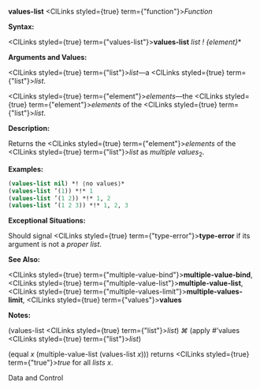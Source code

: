 **values-list** <ClLinks styled={true} term={"function"}><i>Function</i></ClLinks> 



**Syntax:** 



<ClLinks styled={true} term={"values-list"}><b>values-list</b></ClLinks> *list ! \{element\}*\* 



**Arguments and Values:** 



<ClLinks styled={true} term={"list"}><i>list</i></ClLinks>—a <ClLinks styled={true} term={"list"}><i>list</i></ClLinks>. 



<ClLinks styled={true} term={"element"}><i>elements</i></ClLinks>—the <ClLinks styled={true} term={"element"}><i>elements</i></ClLinks> of the <ClLinks styled={true} term={"list"}><i>list</i></ClLinks>. 



**Description:** 



Returns the <ClLinks styled={true} term={"element"}><i>elements</i></ClLinks> of the <ClLinks styled={true} term={"list"}><i>list</i></ClLinks> as *multiple values*<sub>2</sub>. 



**Examples:**
```lisp
(values-list nil) *! ⟨no values⟩* 
(values-list ’(1)) *!* 1 
(values-list ’(1 2)) *!* 1, 2 
(values-list ’(1 2 3)) *!* 1, 2, 3 
```
**Exceptional Situations:** 



Should signal <ClLinks styled={true} term={"type-error"}><b>type-error</b></ClLinks> if its argument is not a *proper list*. 



**See Also:** 



<ClLinks styled={true} term={"multiple-value-bind"}><b>multiple-value-bind</b></ClLinks>, <ClLinks styled={true} term={"multiple-value-list"}><b>multiple-value-list</b></ClLinks>, <ClLinks styled={true} term={"multiple-values-limit"}><b>multiple-values-limit</b></ClLinks>, <ClLinks styled={true} term={"values"}><b>values</b></ClLinks> 



**Notes:** 



(values-list <ClLinks styled={true} term={"list"}><i>list</i></ClLinks>) *⌘* (apply #’values <ClLinks styled={true} term={"list"}><i>list</i></ClLinks>) 



(equal *x* (multiple-value-list (values-list *x*))) returns <ClLinks styled={true} term={"true"}><i>true</i></ClLinks> for all *lists x*. 



Data and Control 



 



 



